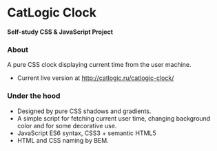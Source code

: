# CatLogic Clock
**Self-study CSS & JavaScript Project**

### About

A pure CSS clock displaying current time from the user machine.
* Current live version at http://catlogic.ru/catlogic-clock/

### Under the hood

* Designed by pure CSS shadows and gradients.
* A simple script for fetching current user time, changing background color and for some decorative use.
* JavaScript ES6 syntax, CSS3 + semantic HTML5
* HTML and CSS naming by BEM.
